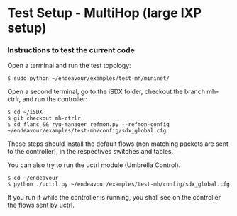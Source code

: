 # Test Setup - MultiHop (large IXP setup)

### Instructions to test the current code

Open a terminal and run the test topology:

    $ sudo python ~/endeavour/examples/test-mh/mininet/

Open a second terminal, go to the iSDX folder, checkout the branch mh-ctrlr, 
and run the controller:

    $ cd ~/iSDX
    $ git checkout mh-ctrlr
    $ cd flanc && ryu-manager refmon.py --refmon-config ~/endeavour/examples/test-mh/config/sdx_global.cfg
    
These steps should install the default flows (non matching packets are sent to 
the controller), in the respectives switches and tables.  

You can also try to run the uctrl module (Umbrella Control). 

    $ cd ~/endeavour
    $ python ./uctrl.py ~/endeavour/examples/test-mh/config/sdx_global.cfg

If you run it while the controller is running, you shall see on the controller the flows sent by uctrl. 